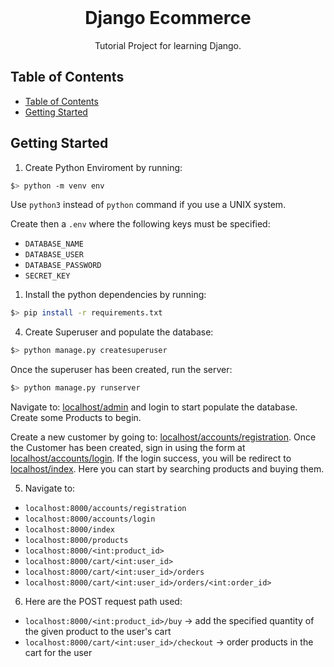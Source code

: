 <br />    
<p align="center">
<h1 align="center">Django Ecommerce</h1>
<p align="center">
    Tutorial Project for learning Django.
</p>

## Table of Contents

- [Table of Contents](#table-of-contents)
- [Getting Started](#getting-started)

## Getting Started
1. Create Python Enviroment by running:
```bash
$> python -m venv env
```
Use `python3` instead of `python` command if you use a UNIX system.

Create then a `.env` where the following keys must be specified:
- `DATABASE_NAME`
- `DATABASE_USER`
- `DATABASE_PASSWORD`
- `SECRET_KEY`
  
1. Install the python dependencies by running:
```bash
$> pip install -r requirements.txt
```

4. Create Superuser and populate the database:
```bash
$> python manage.py createsuperuser
```
Once the superuser has been created, run the server: 
```bash
$> python manage.py runserver
```
Navigate to: [localhost/admin](http://127.0.0.1:8000/admin) and login to start populate the database. Create some Products to begin.

Create a new customer by going to: [localhost/accounts/registration](http://127.0.0.1:8000/accounts/registration). Once the Customer has been created, sign in using the form at [localhost/accounts/login](http://127.0.0.1:8000/accounts/login). If the login success, you will be redirect to [localhost/index](http://127.0.0.1:8000/index). Here you can start by searching products and buying them.


5. Navigate to:
- `localhost:8000/accounts/registration`
- `localhost:8000/accounts/login`
- `localhost:8000/index`
- `localhost:8000/products`
- `localhost:8000/<int:product_id>`
- `localhost:8000/cart/<int:user_id>`
- `localhost:8000/cart/<int:user_id>/orders`
- `localhost:8000/cart/<int:user_id>/orders/<int:order_id>`

6. Here are the POST request path used:
- `localhost:8000/<int:product_id>/buy` &rarr; add the specified quantity of the given product to the user's cart
- `localhost:8000/cart/<int:user_id>/checkout` &rarr; order products in the cart for the user







